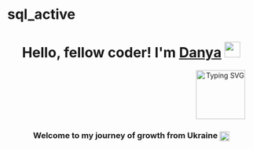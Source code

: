 # sql_active
<h1 align="center">Hello, fellow coder! I'm <a href="https://daniilshat.ru/" target="_blank">Danya</a> 
<img src="https://github.com/blackcater/blackcater/raw/main/images/Hi.gif" height="32"/></h1>

<p align="right">
  <img
    src="https://readme-typing-svg.herokuapp.com?font=Fira+Code&weight=600&size=30&pause=1000&color=F751A0&background=FFFFFF00&width=300&lines=Computer+science+student"
    alt="Typing SVG"
    style="display: block; margin-left: auto; margin-right: 20px; width: 100px;"
  />
</p>
<h3 align="center">Welcome to my journey of growth from Ukraine <img src="https://flagcdn.com/ua.svg" alt="Ukraine" style="height:20px; vertical-align:middle;" />
